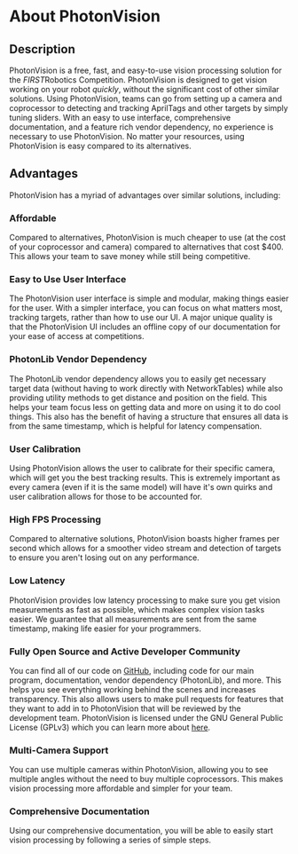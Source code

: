 # About PhotonVision

## Description

PhotonVision is a free, fast, and easy-to-use vision processing solution for the *FIRST*Robotics Competition. PhotonVision is designed to get vision working on your robot *quickly*, without the significant cost of other similar solutions.
Using PhotonVision, teams can go from setting up a camera and coprocessor to detecting and tracking AprilTags and other targets by simply tuning sliders. With an easy to use interface, comprehensive documentation, and a feature rich vendor dependency, no experience is necessary to use PhotonVision. No matter your resources, using PhotonVision is easy compared to its alternatives.

## Advantages

PhotonVision has a myriad of advantages over similar solutions, including:

### Affordable

Compared to alternatives, PhotonVision is much cheaper to use (at the cost of your coprocessor and camera) compared to alternatives that cost \$400. This allows your team to save money while still being competitive.

### Easy to Use User Interface

The PhotonVision user interface is simple and modular, making things easier for the user. With a simpler interface, you can focus on what matters most, tracking targets, rather than how to use our UI. A major unique quality is that the PhotonVision UI includes an offline copy of our documentation for your ease of access at competitions.

### PhotonLib Vendor Dependency

The PhotonLib vendor dependency allows you to easily get necessary target data (without having to work directly with NetworkTables) while also providing utility methods to get distance and position on the field. This helps your team focus less on getting data and more on using it to do cool things. This also has the benefit of having a structure that ensures all data is from the same timestamp, which is helpful for latency compensation.

### User Calibration

Using PhotonVision allows the user to calibrate for their specific camera, which will get you the best tracking results. This is extremely important as every camera (even if it is the same model) will have it's own quirks and user calibration allows for those to be accounted for.

### High FPS Processing

Compared to alternative solutions, PhotonVision boasts higher frames per second which allows for a smoother video stream and detection of targets to ensure you aren't losing out on any performance.

### Low Latency

PhotonVision provides low latency processing to make sure you get vision measurements as fast as possible, which makes complex vision tasks easier. We guarantee that all measurements are sent from the same timestamp, making life easier for your programmers.

### Fully Open Source and Active Developer Community

You can find all of our code on [GitHub](https://github.com/PhotonVision), including code for our main program, documentation, vendor dependency (PhotonLib), and more. This helps you see everything working behind the scenes and increases transparency. This also allows users to make pull requests for features that they want to add in to PhotonVision that will be reviewed by the development team. PhotonVision is licensed under the GNU General Public License (GPLv3) which you can learn more about [here](https://www.gnu.org/licenses/quick-guide-gplv3.html).

### Multi-Camera Support

You can use multiple cameras within PhotonVision, allowing you to see multiple angles without the need to buy multiple coprocessors. This makes vision processing more affordable and simpler for your team.

### Comprehensive Documentation

Using our comprehensive documentation, you will be able to easily start vision processing by following a series of simple steps.
